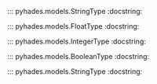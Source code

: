 ::: pyhades.models.StringType
    :docstring:

::: pyhades.models.FloatType
    :docstring:

::: pyhades.models.IntegerType
    :docstring:

::: pyhades.models.BooleanType
    :docstring:

::: pyhades.models.StringType
    :docstring: